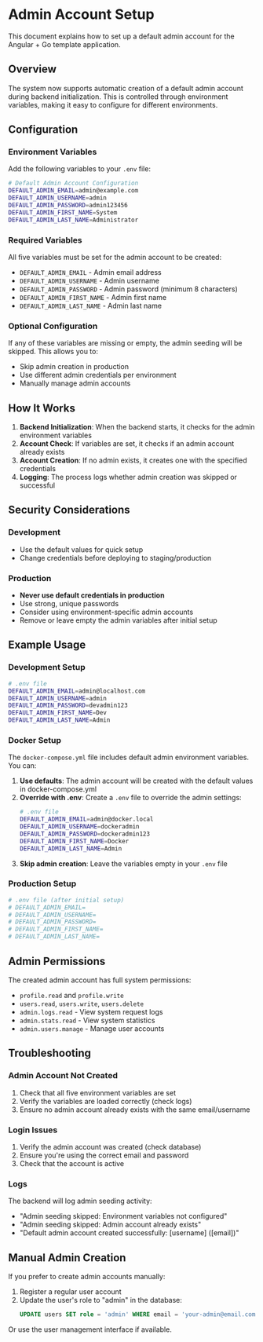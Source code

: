 # Admin Account Setup

This document explains how to set up a default admin account for the Angular + Go template application.

## Overview

The system now supports automatic creation of a default admin account during backend initialization. This is controlled through environment variables, making it easy to configure for different environments.

## Configuration

### Environment Variables

Add the following variables to your `.env` file:

```bash
# Default Admin Account Configuration
DEFAULT_ADMIN_EMAIL=admin@example.com
DEFAULT_ADMIN_USERNAME=admin
DEFAULT_ADMIN_PASSWORD=admin123456
DEFAULT_ADMIN_FIRST_NAME=System
DEFAULT_ADMIN_LAST_NAME=Administrator
```

### Required Variables

All five variables must be set for the admin account to be created:
- `DEFAULT_ADMIN_EMAIL` - Admin email address
- `DEFAULT_ADMIN_USERNAME` - Admin username
- `DEFAULT_ADMIN_PASSWORD` - Admin password (minimum 8 characters)
- `DEFAULT_ADMIN_FIRST_NAME` - Admin first name
- `DEFAULT_ADMIN_LAST_NAME` - Admin last name

### Optional Configuration

If any of these variables are missing or empty, the admin seeding will be skipped. This allows you to:
- Skip admin creation in production
- Use different admin credentials per environment
- Manually manage admin accounts

## How It Works

1. **Backend Initialization**: When the backend starts, it checks for the admin environment variables
2. **Account Check**: If variables are set, it checks if an admin account already exists
3. **Account Creation**: If no admin exists, it creates one with the specified credentials
4. **Logging**: The process logs whether admin creation was skipped or successful

## Security Considerations

### Development
- Use the default values for quick setup
- Change credentials before deploying to staging/production

### Production
- **Never use default credentials in production**
- Use strong, unique passwords
- Consider using environment-specific admin accounts
- Remove or leave empty the admin variables after initial setup

## Example Usage

### Development Setup
```bash
# .env file
DEFAULT_ADMIN_EMAIL=admin@localhost.com
DEFAULT_ADMIN_USERNAME=admin
DEFAULT_ADMIN_PASSWORD=devadmin123
DEFAULT_ADMIN_FIRST_NAME=Dev
DEFAULT_ADMIN_LAST_NAME=Admin
```

### Docker Setup
The `docker-compose.yml` file includes default admin environment variables. You can:

1. **Use defaults**: The admin account will be created with the default values in docker-compose.yml
2. **Override with .env**: Create a `.env` file to override the admin settings:
   ```bash
   # .env file
   DEFAULT_ADMIN_EMAIL=admin@docker.local
   DEFAULT_ADMIN_USERNAME=dockeradmin
   DEFAULT_ADMIN_PASSWORD=dockeradmin123
   DEFAULT_ADMIN_FIRST_NAME=Docker
   DEFAULT_ADMIN_LAST_NAME=Admin
   ```
3. **Skip admin creation**: Leave the variables empty in your `.env` file

### Production Setup
```bash
# .env file (after initial setup)
# DEFAULT_ADMIN_EMAIL=
# DEFAULT_ADMIN_USERNAME=
# DEFAULT_ADMIN_PASSWORD=
# DEFAULT_ADMIN_FIRST_NAME=
# DEFAULT_ADMIN_LAST_NAME=
```

## Admin Permissions

The created admin account has full system permissions:
- `profile.read` and `profile.write`
- `users.read`, `users.write`, `users.delete`
- `admin.logs.read` - View system request logs
- `admin.stats.read` - View system statistics
- `admin.users.manage` - Manage user accounts

## Troubleshooting

### Admin Account Not Created
1. Check that all five environment variables are set
2. Verify the variables are loaded correctly (check logs)
3. Ensure no admin account already exists with the same email/username

### Login Issues
1. Verify the admin account was created (check database)
2. Ensure you're using the correct email and password
3. Check that the account is active

### Logs
The backend will log admin seeding activity:
- "Admin seeding skipped: Environment variables not configured"
- "Admin seeding skipped: Admin account already exists"
- "Default admin account created successfully: [username] ([email])"

## Manual Admin Creation

If you prefer to create admin accounts manually:

1. Register a regular user account
2. Update the user's role to "admin" in the database:
   ```sql
   UPDATE users SET role = 'admin' WHERE email = 'your-admin@email.com';
   ```

Or use the user management interface if available.
